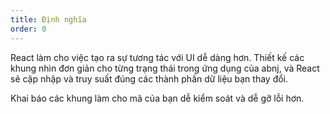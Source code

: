 ```yaml
---
title: Định nghĩa
order: 0
---
```

React làm cho việc tạo ra sự tương tác với UI dễ dàng hơn. Thiết kế các khung nhìn đơn giản cho từng trạng thái trong ứng dụng của abnj, và React sẽ cập nhập và truy suất đúng các thành phần dữ liệu bạn thay đổi.

Khai báo các khung làm cho mã của bạn dễ kiểm soát và dễ gỡ lỗi hơn.
